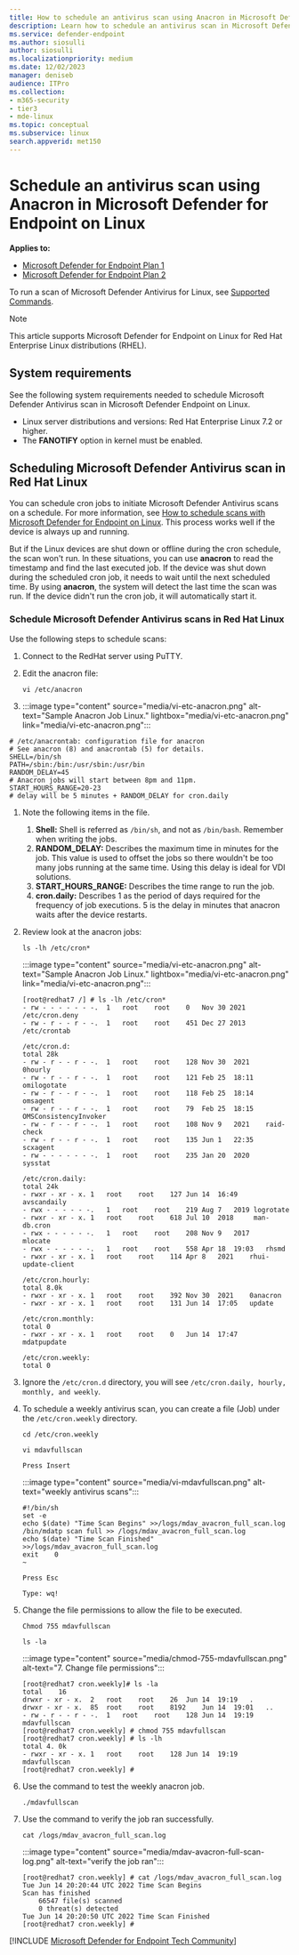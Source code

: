 ```yaml
---
title: How to schedule an antivirus scan using Anacron in Microsoft Defender for Endpoint on Linux
description: Learn how to schedule an antivirus scan in Microsoft Defender for Endpoint on Linux for better protection of your organization's assets.
ms.service: defender-endpoint
ms.author: siosulli
author: siosulli
ms.localizationpriority: medium
ms.date: 12/02/2023
manager: deniseb
audience: ITPro
ms.collection:
- m365-security
- tier3
- mde-linux
ms.topic: conceptual
ms.subservice: linux
search.appverid: met150
---
```


# Schedule an antivirus scan using Anacron in Microsoft Defender for Endpoint on Linux

**Applies to:**

- [Microsoft Defender for Endpoint Plan 1](microsoft-defender-endpoint.md)
- [Microsoft Defender for Endpoint Plan 2](microsoft-defender-endpoint.md)


To run a scan of Microsoft Defender Antivirus for Linux, see [Supported Commands](/defender-endpoint/linux-resources#supported-commands).

> [!NOTE]
> This article supports Microsoft Defender for Endpoint on Linux for Red Hat Enterprise Linux distributions (RHEL).

## System requirements

See the following system requirements needed to schedule Microsoft Defender Antivirus scan in Microsoft Defender Endpoint on Linux.

- Linux server distributions and versions: Red Hat Enterprise Linux 7.2 or higher.
- The **FANOTIFY** option in kernel must be enabled.

## Scheduling Microsoft Defender Antivirus scan in Red Hat Linux

You can schedule cron jobs to initiate Microsoft Defender Antivirus scans on a schedule. For more information, see [How to schedule scans with Microsoft Defender for Endpoint on Linux](linux-schedule-scan-mde.md). This process works well if the device is always up and running.

But if the Linux devices are shut down or offline during the cron schedule, the scan won't run. In these situations, you can use **anacron** to read the timestamp and find the last executed job. If the device was shut down during the scheduled cron job, it needs to wait until the next scheduled time. By using **anacron**, the system will detect the last time the scan was run. If the device didn't run the cron job, it will automatically start it.

### Schedule Microsoft Defender Antivirus scans in Red Hat Linux

Use the following steps to schedule scans:

1. Connect to the RedHat server using PuTTY.
1. Edit the anacron file:
   ```shell
   vi /etc/anacron
   ```

1.  :::image type="content" source="media/vi-etc-anacron.png" alt-text="Sample Anacron Job Linux." lightbox="media/vi-etc-anacron.png" link="media/vi-etc-anacron.png":::

   ```shell
   # /etc/anacrontab: configuration file for anacron
   # See anacron (8) and anacrontab (5) for details.
   SHELL=/bin/sh
   PATH=/sbin:/bin:/usr/sbin:/usr/bin
   RANDOM_DELAY=45
   # Anacron jobs will start between 8pm and 11pm.
   START_HOURS_RANGE=20-23
   # delay will be 5 minutes + RANDOM_DELAY for cron.daily
   ```

1. Note the following items in the file.
   1. **Shell:** Shell is referred as `/bin/sh`, and not as `/bin/bash`. Remember when writing the jobs.
   1. **RANDOM_DELAY:** Describes the maximum time in minutes for the job. This value is used to offset the jobs so there wouldn't be too many jobs running at the same time. Using this delay is ideal for VDI solutions.
   1. **START_HOURS_RANGE:** Describes the time range to run the job.
   1. **cron.daily:** Describes 1 as the period of days required for the frequency of job executions. 5 is the delay in minutes that anacron waits after the device restarts.

1. Review look at the anacron jobs:

   ```shell
   ls -lh /etc/cron*
   ```

    :::image type="content" source="media/vi-etc-anacron.png" alt-text="Sample Anacron Job Linux." lightbox="media/vi-etc-anacron.png" link="media/vi-etc-anacron.png":::

   ```shell
   [root@redhat7 /] # ls -lh /etc/cron*
   - rw - - - - - - -.  1   root    root    0   Nov 30 2021 /etc/cron.deny
   - rw - r - - r - -.  1   root    root    451 Dec 27 2013 /etc/crontab

   /etc/cron.d:
   total 28k
   - rw - r - - r - -.  1   root    root    128 Nov 30  2021    0hourly
   - rw - r - - r - -.  1   root    root    121 Feb 25  18:11   omilogotate
   - rw - r - - r - -.  1   root    root    118 Feb 25  18:14   omsagent
   - rw - r - - r - -.  1   root    root    79  Feb 25  18:15   OMSConsistencyInvoker
   - rw - r - - r - -.  1   root    root    108 Nov 9   2021    raid-check
   - rw - r - - r - -.  1   root    root    135 Jun 1   22:35   scxagent
   - rw - - - - - - -.  1   root    root    235 Jan 20  2020    sysstat

   /etc/cron.daily:
   total 24k
   - rwxr - xr - x. 1   root    root    127 Jun 14  16:49    avscandaily
   - rwx - - - - - -.   1   root    root    219 Aug 7   2019 logrotate
   - rwxr - xr - x. 1   root    root    618 Jul 10  2018     man-db.cron
   - rwx - - - - - -.   1   root    root    208 Nov 9   2017    mlocate
   - rwx - - - - - -.   1   root    root    558 Apr 18  19:03   rhsmd
   - rwxr - xr - x. 1   root    root    114 Apr 8   2021    rhui-update-client

   /etc/cron.hourly:
   total 8.0k
   - rwxr - xr - x. 1   root    root    392 Nov 30  2021    0anacron
   - rwxr - xr - x. 1   root    root    131 Jun 14  17:05   update

   /etc/cron.monthly:
   total 0
   - rwxr - xr - x. 1   root    root    0   Jun 14  17:47   mdatpupdate

   /etc/cron.weekly:
   total 0
   ```

1. Ignore the `/etc/cron.d` directory, you will see `/etc/cron.daily, hourly, monthly, and weekly`.

1. To schedule a weekly antivirus scan, you can create a file (Job) under the ```/etc/cron.weekly``` directory.

   ```shell
   cd /etc/cron.weekly

   vi mdavfullscan

   Press Insert
   ```

   :::image type="content" source="media/vi-mdavfullscan.png" alt-text="weekly antivirus scans":::

   ```shell
   #!/bin/sh
   set -e
   echo $(date) "Time Scan Begins" >>/logs/mdav_avacron_full_scan.log
   /bin/mdatp scan full >> /logs/mdav_avacron_full_scan.log
   echo $(date) "Time Scan Finished" >>/logs/mdav_avacron_full_scan.log
   exit    0
   ~

   Press Esc

   Type: wq!
   ```

1. Change the file permissions to allow the file to be executed.

   ```shell
   Chmod 755 mdavfullscan

   ls -la
   ```

   :::image type="content" source="media/chmod-755-mdavfullscan.png" alt-text="7. Change file permissions":::

   ```shell
   [root@redhat7 cron.weekly]# ls -la
   total    16
   drwxr - xr - x.  2   root    root    26  Jun 14  19:19   .
   drwxr - xr - x.  85  root    root    8192    Jun 14  19:01   ..
   - rw - r - - r - -.  1   root    root    128 Jun 14  19:19   mdavfullscan
   [root@redhat7 cron.weekly] # chmod 755 mdavfullscan
   [root@redhat7 cron.weekly] # ls -lh
   total 4. 0k
   - rwxr - xr - x. 1   root    root    128 Jun 14  19:19   mdavfullscan
   [root@redhat7 cron.weekly] #
   ```

1. Use the command to test the weekly anacron job.

   ```shell
   ./mdavfullscan
   ```

1. Use the command to verify the job ran successfully.

   ```shell
   cat /logs/mdav_avacron_full_scan.log
   ```

    :::image type="content" source="media/mdav-avacron-full-scan-log.png" alt-text="verify the job ran":::

    ```shell
    [root@redhat7 cron.weekly] # cat /logs/mdav_avacron_full_scan.log
    Tue Jun 14 20:20:44 UTC 2022 Time Scan Begins
    Scan has finished
        66547 file(s) scanned
        0 threat(s) detected
    Tue Jun 14 20:20:50 UTC 2022 Time Scan Finished
    [root@redhat7 cron.weekly] #
    ```

[!INCLUDE [Microsoft Defender for Endpoint Tech Community](../includes/defender-mde-techcommunity.md)]

